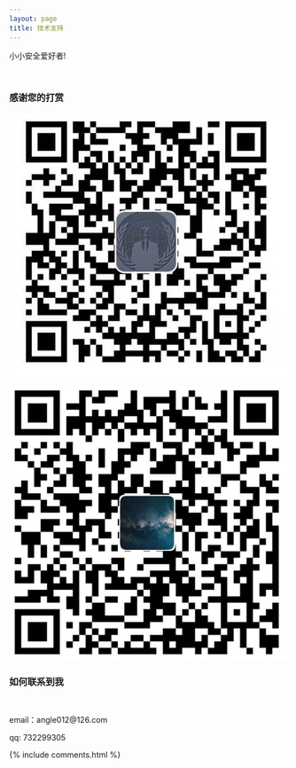 ```yaml
---
layout: page
title: 技术支持 
---
```


小小安全爱好者!


<br/>
<h3> 感谢您的打赏 </h3> 

![](/images/payimg/alipayimg.jpg)

![](/images/payimg/weipayimg.jpg)


<h3> 如何联系到我 </h3>

<br/>
<p> 
email：angle012@126.com      
<p> 
qq: 732299305    
<p> 

{% include comments.html %}

